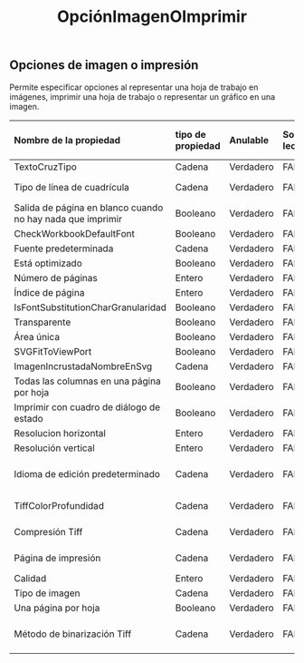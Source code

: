 ﻿---
title: OpciónImagenOImprimir
second_title: Aspose.Cells Cloud Documen
type: docs
url: /es/specification/model/imageorprintoptions/
description: "Aspose.Cells Especificación del modelo de nube: ImageOrPrintOptions. Maneje sin esfuerzo Excel y otros documentos de hoja de cálculo con funciones como abrir, generar, editar, dividir, fusionar, comparar y convertir."
kwords: Excel, Office, Hoja de cálculo, Nube REST API, ImageOrPrintOptions
weight: 50
---
## **Opciones de imagen o impresión**

 Permite especificar opciones al representar una hoja de trabajo en imágenes, imprimir una hoja de trabajo o representar un gráfico en una imagen.

| Nombre de la propiedad| tipo de propiedad| Anulable| Solo lectura| Valor por defecto| Descripción|
|:- |:- |:- |:- |:- |:- |
| TextoCruzTipo| Cadena| Verdadero| FALSO|| TextoCruzTipo|
| Tipo de línea de cuadrícula| Cadena| Verdadero| FALSO|| Tipo de línea de cuadrícula|
| Salida de página en blanco cuando no hay nada que imprimir| Booleano| Verdadero| FALSO|||
| CheckWorkbookDefaultFont| Booleano| Verdadero| FALSO|||
| Fuente predeterminada| Cadena| Verdadero| FALSO|||
| Está optimizado| Booleano| Verdadero| FALSO|||
| Número de páginas| Entero| Verdadero| FALSO|||
| Índice de página| Entero| Verdadero| FALSO|||
| IsFontSubstitutionCharGranularidad| Booleano| Verdadero| FALSO|||
| Transparente| Booleano| Verdadero| FALSO|||
| Área única| Booleano| Verdadero| FALSO|||
| SVGFitToViewPort| Booleano| Verdadero| FALSO|||
| ImagenIncrustadaNombreEnSvg| Cadena| Verdadero| FALSO|||
| Todas las columnas en una página por hoja| Booleano| Verdadero| FALSO|||
| Imprimir con cuadro de diálogo de estado| Booleano| Verdadero| FALSO|||
| Resolucion horizontal| Entero| Verdadero| FALSO|||
| Resolución vertical| Entero| Verdadero| FALSO|||
| Idioma de edición predeterminado| Cadena| Verdadero| FALSO|| Idioma de edición predeterminado|
| TiffColorProfundidad| Cadena| Verdadero| FALSO|| Profundidad del color|
| Compresión Tiff| Cadena| Verdadero| FALSO|| Compresión Tiff|
| Página de impresión| Cadena| Verdadero| FALSO|| Tipo de página de impresión|
| Calidad| Entero| Verdadero| FALSO|||
| Tipo de imagen| Cadena| Verdadero| FALSO|| Tipo de imagen|
| Una página por hoja| Booleano| Verdadero| FALSO|||
| Método de binarización Tiff| Cadena| Verdadero| FALSO|| Método de binarización de imágenes|

